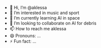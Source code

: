 - 👋 Hi, I’m @aklessa
- 👀 I’m interested in music and sport
- 🌱 I’m currently learning AI in space
- 💞️ I’m looking to collaborate on AI for debris
- 📫 How to reach me aklessa
- 😄 Pronouns: ...
- ⚡ Fun fact: ...

<!---
aklessa/aklessa is a ✨ special ✨ repository because its `README.md` (this file) appears on your GitHub profile.
You can click the Preview link to take a look at your changes.
--->
